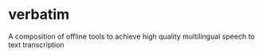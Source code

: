 # verbatim
A composition of offline tools to achieve high quality multilingual speech to text transcription
